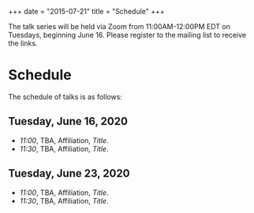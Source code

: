 +++
date = "2015-07-21"
title = "Schedule"
+++

The talk series will be held via Zoom from 11:00AM-12:00PM EDT on
Tuesdays, beginning June 16. Please register to the mailing list to receive the links.


# Schedule 
The schedule of talks is as follows:

## Tuesday, June 16, 2020

- _11:00_, TBA, Affiliation, _Title_.
- _11:30_, TBA, Affiliation, _Title_.

## Tuesday, June 23, 2020

- _11:00_, TBA, Affiliation, _Title_.
- _11:30_, TBA, Affiliation, _Title_.
